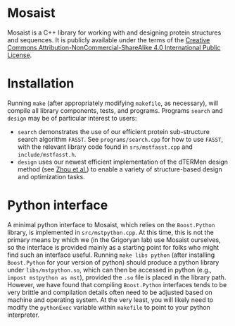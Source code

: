 # Mosaist

Mosaist is a C++ library for working with and designing protein structures and sequences. It is publicly available under the terms of the
[Creative Commons Attribution-NonCommercial-ShareAlike 4.0 International Public License](https://creativecommons.org/licenses/by-nc-sa/4.0/legalcode).


# Installation

Running `make` (after appropriately modifying `makefile`, as necessary), will compile all library components, tests, and programs.
Programs `search` and `design` may be of particular interest to users:
* `search` demonstrates the use of our efficient protein sub-structure search algorithm `FASST`. See `programs/search.cpp` for how to use `FASST`, with the relevant library code found in `srs/mstfasst.cpp` and `include/mstfasst.h`.
* `design` uses our newest efficient implementation of the dTERMen design method (see [Zhou et al.](http://dx.doi.org/10.1073/pnas.1908723117)) to enable a variety of structure-based design and optimization tasks.


# Python interface

A minimal python interface to Mosaist, which relies on the `Boost.Python` library, is implemented in `src/mstpython.cpp`. At this time, this is not
the primary means by which we (in the Grigoryan lab) use Mosaist ourselves, so the interface is provided mainly as a starting point for folks who might find
such an interface useful. Running `make libs python` (after installing `Boost.Python` for your version of python) should produce a python library
under `libs/mstpython.so`, which can then be accessed in python (e.g., `impost mstpython as mst`), provided the `.so` file is placed in the library path.
However, we have found that compiling `Boost.Python` interfaces tends to be very brittle and compilation details often need to be adjusted based on
machine and operating system. At the very least, you will likely need to modify the `pythonExec` variable within `makefile` to point to your python interpreter.
